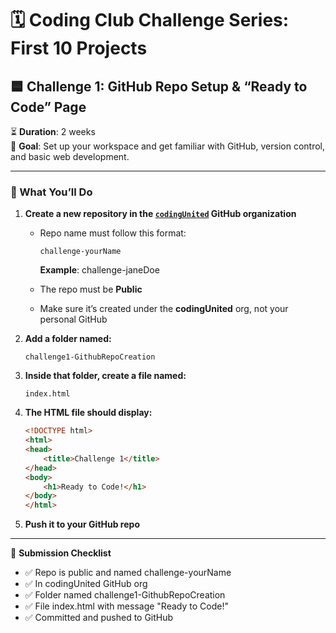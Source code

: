 # 🗓️ Coding Club Challenge Series: First 10 Projects

## 🟦 Challenge 1: GitHub Repo Setup & “Ready to Code” Page

⏳ **Duration**: 2 weeks  
🎯 **Goal**: Set up your workspace and get familiar with GitHub, version control, and basic web development.

---

### 🔧 What You’ll Do

1. **Create a new repository in the [`codingUnited`](https://github.com/codingUnited) GitHub organization**
   - Repo name must follow this format:
     ```
     challenge-yourName
     ```
     **Example**: challenge-janeDoe

   - The repo must be **Public**
   - Make sure it’s created under the **codingUnited** org, not your personal GitHub

2. **Add a folder named:**
    ```
    challenge1-GithubRepoCreation
    ```

3. **Inside that folder, create a file named:**
    ```
    index.html
    ```

4. **The HTML file should display:**
    ```html
    <!DOCTYPE html>
    <html>
    <head>
        <title>Challenge 1</title>
    </head>
    <body>
        <h1>Ready to Code!</h1>
    </body>
    </html>
    ```
5. **Push it to your GitHub repo**
________________________________________
📌 **Submission Checklist**
- ✅ Repo is public and named challenge-yourName
- ✅ In codingUnited GitHub org
- ✅ Folder named challenge1-GithubRepoCreation
- ✅ File index.html with message "Ready to Code!"
- ✅ Committed and pushed to GitHub
